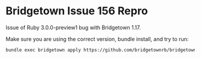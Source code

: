 # Bridgetown Issue 156 Repro

Issue of Ruby 3.0.0-preview1 bug with Bridgetown 1.17.

Make sure you are using the correct version, bundle install, and try to run:

```sh
bundle exec bridgetown apply https://github.com/bridgetownrb/bridgetown-cloudinary
```

